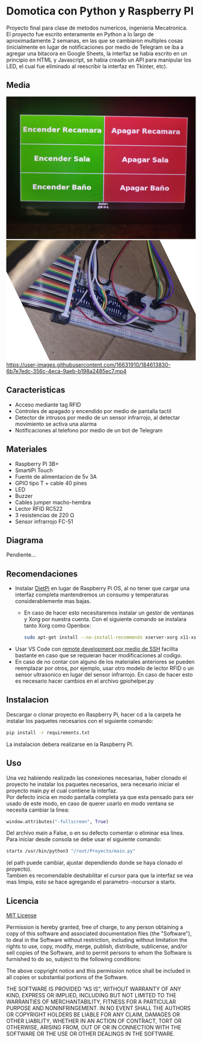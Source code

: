 # Domotica con Python y Raspberry PI

Proyecto final para clase de metodos numericos, ingenieria Mecatronica.  
El proyecto fue escrito enteramente en Python a lo largo de aproximadamente 2 semanas, en las que se cambiaron multiples cosas (inicialmente en lugar de notificaciones por medio de Telegram se iba a agregar una bitacora en Google Sheets, la interfaz se habia escrito en un principio en HTML y Javascript, se habia creado un API para manipular los LED, el cual fue eliminado al reescribir la interfaz en Tkinter, etc).

## Media

![01](img/01.jpg)
![02](img/02.jpg)
https://user-images.githubusercontent.com/16631910/184613830-6b7e7edc-356c-4eca-9aeb-b198a2485ec7.mp4


## Caracteristicas
* Acceso mediante tag RFID
* Controles de apagado y encendido por medio de pantalla tactil
* Detector de intrusos por medio de un sensor infrarrojo, al detectar movimiento se activa una alarma
* Notificaciones al telefono por medio de un bot de Telegram

## Materiales

* Raspberry PI 3B+
* SmartiPi Touch
* Fuente de alimentacion de 5v 3A
* GPIO tipo T + cable 40 pines
* LED
* Buzzer
* Cables jumper macho-hembra
* Lector RFID RC522
* 3 resistencias de 220 Ω
* Sensor infrarrojo FC-51

## Diagrama

Pendiente...

## Recomendaciones
* Instalar [DietPi](https://dietpi.com/) en lugar de Raspberry Pi OS, al no tener que cargar una interfaz completa mantendremos un consumo y temperaturas considerablemente mas bajas.  
    * En caso de hacer esto necesitaremos instalar un gestor de ventanas y Xorg por nuestra cuenta. Con el siguiente comando se instalara tanto Xorg como Openbox:

        ```bash
        sudo apt-get install --no-install-recommends xserver-xorg x11-xserver-utils xinit openbox
        ```
* Usar VS Code con [remote development por medio de SSH](https://code.visualstudio.com/docs/remote/ssh-tutorial) facilita bastante en caso que se requieran hacer modificaciones al codigo.
* En caso de no contar con alguno de los materiales anteriores se pueden reemplazar por otros, por ejemplo, usar otro modelo de lector RFID o un sensor ultrasonico en lugar del sensor infrarrojo. En caso de hacer esto es necesario hacer cambios en el archivo gpiohelper.py

## Instalacion

Descargar o clonar proyecto en Raspberry Pi, hacer cd a la carpeta he instalar los paquetes necesarios con el siguiente comando:

```bash
pip install -r requirements.txt
```
La instalacion debera realizarse en la Raspberry PI.

## Uso

Una vez habiendo realizado las conexiones necesarias, haber clonado el proyecto he instalar los paquetes necesarios, sera necesario iniciar el proyecto main.py el cual contiene la interfaz.  
Por defecto inicia en modo pantalla completa ya que esta pensado para ser usado de este modo, en caso de querer usarlo en modo ventana se necesita cambiar la linea:
```python
window.attributes("-fullscreen", True)
```
Del archivo main a False, o en su defecto comentar o eliminar esa linea.  
Para iniciar desde consola se debe usar el siguiente comando:

```bash
startx /usr/bin/python3 "/root/Proyecto/main.py"
```
(el path puede cambiar, ajustar dependiendo donde se haya clonado el proyecto).  
Tambien es recomendable deshabilitar el cursor para que la interfaz se vea mas limpia, esto se hace agregando el parametro -nocursor a startx.

## Licencia
[MIT License](https://choosealicense.com/licenses/mit/)

Permission is hereby granted, free of charge, to any person obtaining a copy
of this software and associated documentation files (the "Software"), to deal
in the Software without restriction, including without limitation the rights
to use, copy, modify, merge, publish, distribute, sublicense, and/or sell
copies of the Software, and to permit persons to whom the Software is
furnished to do so, subject to the following conditions:

The above copyright notice and this permission notice shall be included in all
copies or substantial portions of the Software.

THE SOFTWARE IS PROVIDED "AS IS", WITHOUT WARRANTY OF ANY KIND, EXPRESS OR
IMPLIED, INCLUDING BUT NOT LIMITED TO THE WARRANTIES OF MERCHANTABILITY,
FITNESS FOR A PARTICULAR PURPOSE AND NONINFRINGEMENT. IN NO EVENT SHALL THE
AUTHORS OR COPYRIGHT HOLDERS BE LIABLE FOR ANY CLAIM, DAMAGES OR OTHER
LIABILITY, WHETHER IN AN ACTION OF CONTRACT, TORT OR OTHERWISE, ARISING FROM,
OUT OF OR IN CONNECTION WITH THE SOFTWARE OR THE USE OR OTHER DEALINGS IN THE
SOFTWARE.
